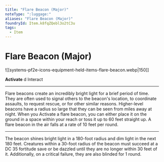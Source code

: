 ```yaml
---
title: "Flare Beacon (Major)"
noteType: ":luggage:"
aliases: "Flare Beacon (Major)"
foundryId: Item.k8fqZQebl3o2tC3u
tags:
  - Item
---
```


# Flare Beacon (Major)
![[systems-pf2e-icons-equipment-held-items-flare-beacon.webp|150]]

**Activate** d Interact

* * *

Flare beacons create an incredibly bright light for a brief period of time. They are often used to signal others to the beacon's location, to coordinate assaults, to request rescue, or for other similar reasons. Higher-level beacons have a radius so large that they can be seen from miles away at night. When you Activate a flare beacon, you can either place it on the ground in a space within your reach or toss it up to 60 feet straight up. A flare beacon in the air falls at a rate of 10 feet per round.

* * *

The beacon shines bright light in a 180-foot radius and dim light in the next 180 feet. Creatures within a 30-foot radius of the beacon must succeed at a DC 35 fortitude save or be dazzled until they are no longer within 30 feet of it. Additionally, on a critical failure, they are also blinded for 1 round.
